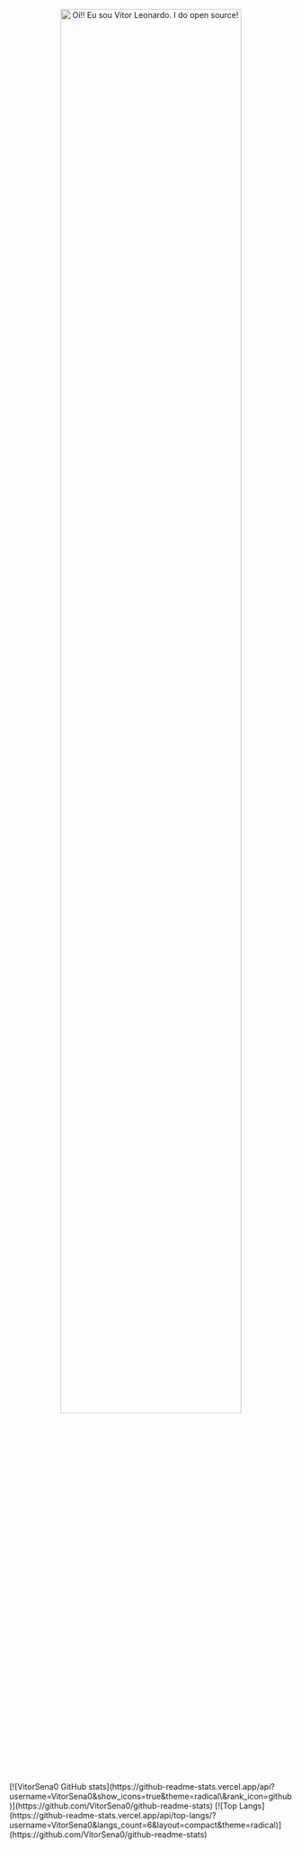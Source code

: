 <p align="center"><a href="https://VitorSena0.github.io"><img width="80%" alt="Oi!! Eu sou Vitor Leonardo. I do open source!" src="./assets/gh-readme-header.png" /></a></p>
<br>
[![VitorSena0 GitHub stats](https://github-readme-stats.vercel.app/api?username=VitorSena0&show_icons=true&theme=radical\&rank_icon=github)](https://github.com/VitorSena0/github-readme-stats)
[![Top Langs](https://github-readme-stats.vercel.app/api/top-langs/?username=VitorSena0&langs_count=6&layout=compact&theme=radical)](https://github.com/VitorSena0/github-readme-stats)
